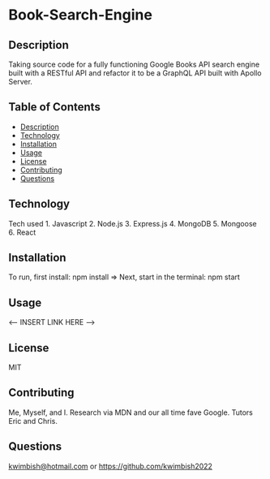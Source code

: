 # Book-Search-Engine

## Description

Taking source code for a fully functioning Google Books API search engine built with a RESTful API and refactor it to be a GraphQL API built with Apollo Server.

## Table of Contents

- [Description](#description)
- [Technology](#Technology)
- [Installation](#installation)
- [Usage](#usage)
- [License](#license)
- [Contributing](#contributing)
- [Questions](#questions)

## Technology

Tech used 1. Javascript 2. Node.js 3. Express.js 4. MongoDB 5. Mongoose 6. React

## Installation

To run, first install: npm install => Next, start in the terminal: npm start

## Usage

<-- INSERT LINK HERE -->

## License

MIT

## Contributing

Me, Myself, and I. Research via MDN and our all time fave Google. Tutors Eric and Chris.

## Questions

kwimbish@hotmail.com or https://github.com/kwimbish2022